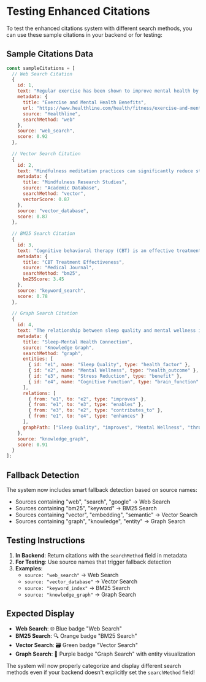 # Testing Enhanced Citations

To test the enhanced citations system with different search methods, you can use these sample citations in your backend or for testing:

## Sample Citations Data

```javascript
const sampleCitations = [
  // Web Search Citation
  {
    id: 1,
    text: "Regular exercise has been shown to improve mental health by reducing symptoms of depression and anxiety.",
    metadata: {
      title: "Exercise and Mental Health Benefits",
      url: "https://www.healthline.com/health/fitness/exercise-and-mental-health",
      source: "Healthline",
      searchMethod: "web"
    },
    source: "web_search",
    score: 0.92
  },
  
  // Vector Search Citation
  {
    id: 2,
    text: "Mindfulness meditation practices can significantly reduce stress levels and improve emotional regulation.",
    metadata: {
      title: "Mindfulness Research Studies",
      source: "Academic Database",
      searchMethod: "vector",
      vectorScore: 0.87
    },
    source: "vector_database",
    score: 0.87
  },
  
  // BM25 Search Citation
  {
    id: 3,
    text: "Cognitive behavioral therapy (CBT) is an effective treatment for anxiety disorders.",
    metadata: {
      title: "CBT Treatment Effectiveness",
      source: "Medical Journal",
      searchMethod: "bm25",
      bm25Score: 3.45
    },
    source: "keyword_search",
    score: 0.78
  },
  
  // Graph Search Citation
  {
    id: 4,
    text: "The relationship between sleep quality and mental wellness involves multiple interconnected factors.",
    metadata: {
      title: "Sleep-Mental Health Connection",
      source: "Knowledge Graph",
      searchMethod: "graph",
      entities: [
        { id: "e1", name: "Sleep Quality", type: "health_factor" },
        { id: "e2", name: "Mental Wellness", type: "health_outcome" },
        { id: "e3", name: "Stress Reduction", type: "benefit" },
        { id: "e4", name: "Cognitive Function", type: "brain_function" }
      ],
      relations: [
        { from: "e1", to: "e2", type: "improves" },
        { from: "e1", to: "e3", type: "enables" },
        { from: "e3", to: "e2", type: "contributes_to" },
        { from: "e1", to: "e4", type: "enhances" }
      ],
      graphPath: ["Sleep Quality", "improves", "Mental Wellness", "through", "Stress Reduction"]
    },
    source: "knowledge_graph",
    score: 0.91
  }
];
```

## Fallback Detection

The system now includes smart fallback detection based on source names:

- Sources containing "web", "search", "google" → Web Search
- Sources containing "bm25", "keyword" → BM25 Search  
- Sources containing "vector", "embedding", "semantic" → Vector Search
- Sources containing "graph", "knowledge", "entity" → Graph Search

## Testing Instructions

1. **In Backend**: Return citations with the `searchMethod` field in metadata
2. **For Testing**: Use source names that trigger fallback detection
3. **Examples**: 
   - `source: "web_search"` → Web Search
   - `source: "vector_database"` → Vector Search
   - `source: "keyword_index"` → BM25 Search
   - `source: "knowledge_graph"` → Graph Search

## Expected Display

- **Web Search**: 🌐 Blue badge "Web Search"
- **BM25 Search**: 🔍 Orange badge "BM25 Search" 
- **Vector Search**: 🗃️ Green badge "Vector Search"
- **Graph Search**: 🔗 Purple badge "Graph Search" with entity visualization

The system will now properly categorize and display different search methods even if your backend doesn't explicitly set the `searchMethod` field!
